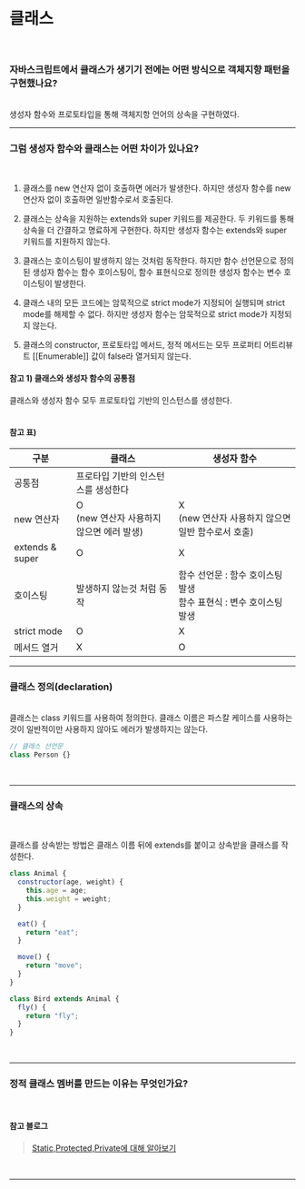 # 클래스

<br/>

### 자바스크립트에서 클래스가 생기기 전에는 어떤 방식으로 객체지향 패턴을 구현했나요?

<br/>
생성자 함수와 프로토타입을 통해 객체지항 언어의 상속을 구현하였다.

<br/>

---

### 그럼 생성자 함수와 클래스는 어떤 차이가 있나요?

<br/>

1. 클래스를 new 연산자 없이 호출하면 에러가 발생한다. 하지만 생성자 함수를 new 연산자 없이 호출하면 일반함수로서 호출된다.

2. 클래스는 상속을 지원하는 extends와 super 키워드를 제공한다. 두 키워드를 통해 상속을 더 간결하고 명료하게 구현한다. 하지만 생성자 함수는 extends와 super 키워드를 지원하지 않는다.

3. 클래스는 호이스팅이 발생하지 않는 것처럼 동작한다. 하지만 함수 선언문으로 정의된 생성자 함수는 함수 호이스팅이, 함수 표현식으로 정의한 생성자 함수는 변수 호이스팅이 발생한다.

4. 클래스 내의 모든 코드에는 암묵적으로 strict mode가 지정되어 실행되며 strict mode를 해제할 수 없다. 하지만 생성자 함수는 암묵적으로 strict mode가 지정되지 않는다.

5. 클래스의 constructor, 프로토타입 메서드, 정적 메서드는 모두 프로퍼티 어트리뷰트 [[Enumerable]] 값이 false라 열거되지 않는다.

#### 참고 1) 클래스와 생성자 함수의 공통점

클래스와 생성자 함수 모두 프로토타입 기반의 인스턴스를 생성한다.  
<br/>

#### 참고 표)

| 구분            | 클래스                                       | 생성자 함수                                                             |
| --------------- | -------------------------------------------- | ----------------------------------------------------------------------- |
| 공통점          | 프로타입 기반의 인스턴스를 생성한다          |
| new 연산자      | O<br/>(new 연산자 사용하지 않으면 에러 발생) | X <br/>(new 연산자 사용하지 않으면 일반 함수로서 호출)                  |
| extends & super | O                                            | X                                                                       |
| 호이스팅        | 발생하지 않는것 처럼 동작                    | 함수 선언문 : 함수 호이스팅 발생 <br/> 함수 표현식 : 변수 호이스팅 발생 |
| strict mode     | O                                            | X                                                                       |
| 메서드 열거     | X                                            | O                                                                       |

---

### 클래스 정의(declaration)

<br/>
클래스는 class 키워드를 사용하여 정의한다. 클래스 이름은 파스칼 케이스를 사용하는 것이 일반적이만 사용하지 않아도 에러가 발생하지는 않는다.

```javascript
// 클래스 선언문
class Person {}
```

<br/>

---

### 클래스의 상속

<br/>

클래스를 상속받는 방법은 클래스 이름 뒤에 extends를 붙이고 상속받을 클래스를 작성한다.

```javascript
class Animal {
  constructor(age, weight) {
    this.age = age;
    this.weight = weight;
  }

  eat() {
    return "eat";
  }

  move() {
    return "move";
  }
}

class Bird extends Animal {
  fly() {
    return "fly";
  }
}
```

<br/>

---

### 정적 클래스 멤버를 만드는 이유는 무엇인가요?

<br/>

#### 참고 블로그

> [Static,Protected,Private에 대해 알아보기](https://fomaios.tistory.com/entry/JS-StaticProtectedPrivate%EC%97%90-%EB%8C%80%ED%95%B4-%EC%95%8C%EC%95%84%EB%B3%B4%EA%B8%B0)

 <br/>

---
